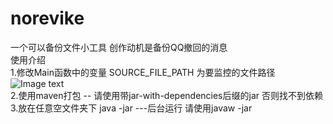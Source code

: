 # norevike
一个可以备份文件小工具 创作动机是备份QQ撤回的消息<br />
使用介绍 <br />
  1.修改Main函数中的变量 SOURCE_FILE_PATH 为要监控的文件路径<br />
  ![Image text](https://raw.github.com/UncleWangKing/repositpry/master/norevoke/img-folder/step1.jpg)<br />
  2.使用maven打包 -- 请使用带jar-with-dependencies后缀的jar 否则找不到依赖<br />
  3.放在任意空文件夹下 java -jar ---后台运行 请使用javaw -jar
